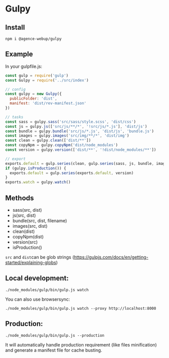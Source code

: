 # Gulpy

## Install

```shell
npm i @agence-webup/gulpy
```

## Example

In your gulpfile.js:

```js
const gulp = require('gulp')
const Gulpy = require('../src/index')

// config
const gulpy = new Gulpy({
  publicFolder: 'dist',
  manifest: 'dist/rev-manifest.json'
})

// tasks
const sass = gulpy.sass('src/sass/style.scss', 'dist/css')
const js = gulpy.js(['src/js/**/*', '!src/js/*.js'], 'dist/js')
const bundle = gulpy.bundle('src/js/*.js', 'dist/js', 'bundle.js')
const images = gulpy.images('src/img/**/*', 'dist/img')
const clean = gulpy.clean(['dist/**'])
const copyNpm = gulpy.copyNpm('dist/node_modules')
const version = gulpy.version(['dist/**', '!dist/node_modules/**'])

// export
exports.default = gulp.series(clean, gulp.series(sass, js, bundle, images, copyNpm))
if (gulpy.isProduction()) {
  exports.default = gulp.series(exports.default, version)
}
exports.watch = gulpy.watch()

```

## Methods

* sass(src, dist)
* js(src, dist)
* bundle(src, dist, filename)
* images(src, dist)
* clean(dist)
* copyNpm(dist)
* version(src)
* isProduction() 

`src` and `dist`can be glob strings (https://gulpjs.com/docs/en/getting-started/explaining-globs)

## Local development:

```
./node_modules/gulp/bin/gulp.js watch
```

You can also use browsersync:

```
./node_modules/gulp/bin/gulp.js watch --proxy http://localhost:8000
```

## Production:

```
./node_modules/gulp/bin/gulp.js --production
```

It will automatically handle production requirement (like files minification) and generate a manifest file for cache busting.
